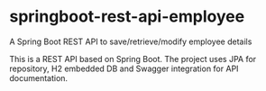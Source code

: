 # springboot-rest-api-employee
A Spring Boot REST API to save/retrieve/modify employee details

This is a REST API based on Spring Boot. The project uses JPA for repository, H2 embedded DB and Swagger integration for API documentation.
